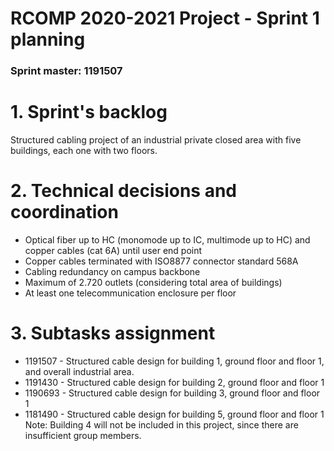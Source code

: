 RCOMP 2020-2021 Project - Sprint 1 planning
===========================================
### Sprint master: 1191507 ###

# 1. Sprint's backlog #
  Structured cabling project of an industrial private closed area with five buildings, each one with two floors.
  
# 2. Technical decisions and coordination #
  * Optical fiber up to HC (monomode up to IC, multimode up to HC) and copper cables (cat 6A) until user end point
  * Copper cables terminated with ISO8877 connector standard 568A
  * Cabling redundancy on campus backbone
  * Maximum of 2.720 outlets (considering total area of buildings)
  * At least one telecommunication enclosure per floor

# 3. Subtasks assignment #
  * 1191507 - Structured cable design for building 1, ground floor and floor 1, and overall industrial area.
  * 1191430 - Structured cable design for building 2, ground floor and floor 1
  * 1190693 - Structured cable design for building 3, ground floor and floor 1
  * 1181490 - Structured cable design for building 5, ground floor and floor 1
  Note: Building 4 will not be included in this project, since there are insufficient group members.
